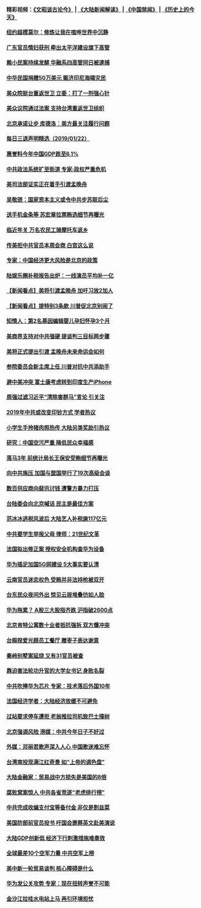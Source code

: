 #### 精彩视频：[《文昭谈古论今》](https://github.com/gfw-breaker/wenzhao/blob/master/README.md?t=01230630) | [《大陆新闻解读》](https://github.com/gfw-breaker/ntdtv-comedy/blob/master/README.md?t=01230630) | [《中国禁闻》](https://github.com/gfw-breaker/ntdtv-news/blob/master/README.md?t=01230630) | [《历史上的今天》](https://github.com/gfw-breaker/today-in-history/blob/master/README.md?t=01230630) 

#### [纽约超模莫尔：修炼让我在喧哗世界中沉静](../pages/nsc413/n9675822.md?t=01230630) 

#### [广东官员情妇获刑 牵出太平洋建设旗下高管](../pages/nsc413/n10995374.md?t=01230630) 

#### [赖小民案持续发酵 华融系四高管同日被逮捕](../pages/nsc413/n10995442.md?t=01230630) 


#### [中华民国捐赠50万美元 赈济印尼海啸灾民](../pages/nsc413/n10995411.md?t=01230630) 

#### [美众院挺台重返世卫 立委：打了一剂强心针](../pages/nsc413/n10995377.md?t=01230630) 

#### [美众议院通过法案 支持台湾重返世卫组织](../pages/nsc413/n10995345.md?t=01230630) 

#### [北京承诺让步 库德洛：美方最关注履行问题](../pages/nsc413/n10995077.md?t=01230630) 

#### [每日三退声明精选（2019/01/22）](../pages/nsc413/n10995271.md?t=01230630) 

#### [惠誉料今年中国GDP跌至6.1%](../pages/nsc413/n10995185.md?t=01230630) 

#### [中共政法系统扩至街道 专家:政权严重危机](../pages/nsc413/n10994697.md?t=01230630) 

#### [美司法部证实正在着手引渡孟晚舟](../pages/nsc413/n10994658.md?t=01230630) 

#### [吴敬琏：国家资本主义或令中共步苏联后尘](../pages/nsc413/n10994933.md?t=01230630) 

#### [送手机金条等 苏宏章拉票贿选细节再曝光](../pages/nsc413/n10994917.md?t=01230630) 

#### [临近年关 万名农民工骑摩托车返乡](../pages/nsc413/n10994836.md?t=01230630) 

#### [传美拒中共官员本周会商 白宫这么说](../pages/nsc413/n10994793.md?t=01230630) 

#### [专家：中国经济更大风险是北京的政策](../pages/nsc413/n10994703.md?t=01230630) 

#### [陆娱乐圈补税报告出炉：一线演员平均补一亿](../pages/nsc413/n10994667.md?t=01230630) 

#### [【新闻看点】美将引渡孟晚舟 加吁习放2加人](../pages/nsc413/n10994437.md?t=01230630) 

#### [【新闻看点】提特别3条款 川普促北京别闹了](../pages/nsc413/n10994438.md?t=01230630) 

#### [知情人：第2名基因编辑婴儿孕妇怀孕3个月](../pages/nsc413/n10994623.md?t=01230630) 

#### [美商界支持对中共强硬 提谈判三目标两步骤](../pages/nsc413/n10994389.md?t=01230630) 

#### [美将正式提出引渡 孟晚舟未来命运会如何](../pages/nsc413/n10994576.md?t=01230630) 

#### [参院委员会新主席上任 川普对抗中共添助手](../pages/nsc413/n10994600.md?t=01230630) 

#### [避中美冲突 富士康考虑转到印度生产iPhone](../pages/nsc413/n10994549.md?t=01230630) 

#### [周强过滤习近平“清除害群马”言论 引关注](../pages/nsc413/n10994208.md?t=01230630) 

#### [2019年中共或改变印钞方式 学者热议](../pages/nsc413/n10994285.md?t=01230630) 

#### [小学生手拎猪肉照热传 大陆另类奖励引热议](../pages/nsc413/n10994417.md?t=01230630) 

#### [研究：中国空污严重 降低民众幸福感](../pages/nsc413/n10994212.md?t=01230630) 

#### [落马3年 前统计局长王保安受贿细节再曝光](../pages/nsc413/n10994292.md?t=01230630) 

#### [向中共施压 加国与盟国举行了19次高级会谈](../pages/nsc413/n10994299.md?t=01230630) 

#### [数百供应商向裴讯讨钱 遭警方暴力打压](../pages/nsc413/n10992283.md?t=01230630) 


#### [台陆委会向北京喊话 民主是最佳方案](../pages/nsc413/n10993786.md?t=01230630) 

#### [范冰冰逃税风波后 大陆艺人补税逾117亿元](../pages/nsc413/n10994164.md?t=01230630) 

#### [中共要学生举报父母 律师：21世纪文革](../pages/nsc413/n10994044.md?t=01230630) 

#### [法国拟出修正案 授权安全机构查华为设备](../pages/nsc413/n10993863.md?t=01230630) 

#### [华为插足加国5G网建设 5大事实要认清](../pages/nsc413/n10994149.md?t=01230630) 

#### [云南官员迷恋权色 受贿并非法持枪被双开](../pages/nsc413/n10993602.md?t=01230630) 

#### [台东民众夜间外出 惊见云层堆叠彷如人脸](../pages/nsc413/n10993794.md?t=01230630) 

#### [华为拖累？ A股三大股指齐跌 沪指破2600点](../pages/nsc413/n10993524.md?t=01230630) 

#### [北京肯特公寓数十业者扺抗强拆 双方爆冲突](../pages/nsc413/n10993036.md?t=01230630) 

#### [台阁揆爱光顾员工餐厅 赠枣子表达谢意](../pages/nsc413/n10993679.md?t=01230630) 

#### [秦岭别墅案延烧 又有31官员被查](../pages/nsc413/n10993453.md?t=01230630) 

#### [靠迫害法轮功升官的大学女书记 身败名裂](../pages/nsc413/n10991893.md?t=01230630) 

#### [中共吹捧华为芯片 专家：技术落后外国10年](../pages/nsc413/n10993541.md?t=01230630) 

#### [法国经济学者：大陆经济放缓不可避免](../pages/nsc413/n10993077.md?t=01230630) 

#### [过站要求停车遭拒 老翁推拉司机致巴士撞树](../pages/nsc413/n10992921.md?t=01230630) 

#### [北京强调风险 港媒：中共今年日子不好过](../pages/nsc413/n10993034.md?t=01230630) 

#### [外媒：邓丽君歌声深入人心 中国歌迷难忘怀](../pages/nsc413/n10993243.md?t=01230630) 

#### [台湾南投现满江红奇景 如“上帝的调色盘”](../pages/nsc413/n10992077.md?t=01230630) 

#### [大陆金融家：贸易战中方损失是美国的8倍](../pages/nsc413/n10992582.md?t=01230630) 

#### [腐败窝案惊人 中共各省竞逐“老虎排行榜”](../pages/nsc413/n10991781.md?t=01230630) 

#### [中共完成收编支付宝等备付金 非仅是割韭菜](../pages/nsc413/n10992596.md?t=01230630) 

#### [美国防部前官员投书 吁国会邀蔡英文赴美演说](../pages/nsc413/n10992789.md?t=01230630) 

#### [大陆GDP创新低 经济下行刺激措施难奏效](../pages/nsc413/n10992648.md?t=01230630) 

#### [全球最差10个空军力量 中共空军上榜](../pages/nsc413/n10992493.md?t=01230630) 

#### [美中新一轮贸易谈判 核心障碍是什么](../pages/nsc413/n10991931.md?t=01230630) 

#### [华为发公关攻势 专家：现在扭转声誉不可能](../pages/nsc413/n10992293.md?t=01230630) 

#### [金沙江拉哇水电站上马 再引环境担忧](../pages/nsc413/n10992206.md?t=01230630) 

